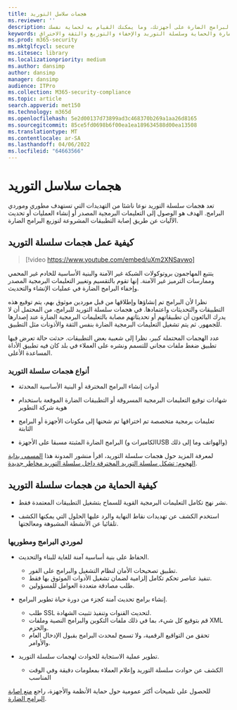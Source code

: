 ```yaml
---
title: هجمات سلاسل التوريد
ms.reviewer: ''
description: تعرف على كيفية عمل هجمات سلسلة التوريد، وتقديم البرامج الضارة على أجهزتك، وما يمكنك القيام به لحماية نفسك
keywords: الأمان والبرامج الضارة والحماية وسلسلة التوريد والإخفاء والتوزيع والثقة والاختراق
ms.prod: m365-security
ms.mktglfcycl: secure
ms.sitesec: library
ms.localizationpriority: medium
ms.author: dansimp
author: dansimp
manager: dansimp
audience: ITPro
ms.collection: M365-security-compliance
ms.topic: article
search.appverid: met150
ms.technology: m365d
ms.openlocfilehash: 5e2d00137d73899ad3c468370b269a1aa26d8165
ms.sourcegitcommit: 85ce5fd0698b6f00ea1ea189634588d00ea13508
ms.translationtype: MT
ms.contentlocale: ar-SA
ms.lasthandoff: 04/06/2022
ms.locfileid: "64663566"
---
```

# <a name="supply-chain-attacks"></a>هجمات سلاسل التوريد

تعد هجمات سلسلة التوريد نوعا ناشئا من التهديدات التي تستهدف مطوري وموردي البرامج. الهدف هو الوصول إلى التعليمات البرمجية المصدر أو إنشاء العمليات أو تحديث الآليات عن طريق إصابة التطبيقات المشروعة لتوزيع البرامج الضارة.  

## <a name="how-supply-chain-attacks-work"></a>كيفية عمل هجمات سلسلة التوريد

> [!video https://www.youtube.com/embed/uXm2XNSavwo]

يتتبع المهاجمون بروتوكولات الشبكة غير الآمنة والبنية الأساسية للخادم غير المحمي وممارسات الترميز غير الآمنة. إنها تقوم بالتقسيم وتغيير التعليمات البرمجية المصدر وإخفاء البرامج الضارة في عمليات الإنشاء والتحديث.  

نظرا لأن البرامج تم إنشاؤها وإطلاقها من قبل موردين موثوق بهم، يتم توقيع هذه التطبيقات والتحديثات واعتمادها. في هجمات سلسلة التوريد للبرامج، من المحتمل أن لا يدرك البائعون أن تطبيقاتهم أو تحديثاتهم مصابة بالتعليمات البرمجية الضارة عند إصدارها للجمهور. ثم يتم تشغيل التعليمات البرمجية الضارة بنفس الثقة والأذونات مثل التطبيق.  

عدد الهجمات المحتملة كبير، نظرا إلى شعبية بعض التطبيقات. حدثت حالة تعرض فيها تطبيق ضغط ملفات مجاني للتسمم ونشره على العملاء في بلد كان فيه تطبيق الأداة المساعدة الأعلى.

### <a name="types-of-supply-chain-attacks"></a>أنواع هجمات سلسلة التوريد

* أدوات إنشاء البرامج المخترقة أو البنية الأساسية المحدثة

* شهادات توقيع التعليمات البرمجية المسروقة أو التطبيقات الضارة الموقعة باستخدام هوية شركة التطوير

* تعليمات برمجية متخصصة تم اختراقها تم شحنها إلى مكونات الأجهزة أو البرامج الثابتة

* البرامج الضارة المثبتة مسبقا على الأجهزة (الكاميرات وUSB والهواتف وما إلى ذلك)

لمعرفة المزيد حول هجمات سلسلة التوريد، اقرأ منشور المدونة هذا [المسمى بداية الهجوم: تشكل سلسلة التوريد المخترقة داخل سلسلة التوريد مخاطر جديدة](https://cloudblogs.microsoft.com/microsoftsecure/2018/07/26/attack-inception-compromised-supply-chain-within-a-supply-chain-poses-new-risks/).

## <a name="how-to-protect-against-supply-chain-attacks"></a>كيفية الحماية من هجمات سلسلة التوريد

* نشر نهج تكامل التعليمات البرمجية القوية للسماح بتشغيل التطبيقات المعتمدة فقط.

* استخدم الكشف عن تهديدات نقاط النهاية والرد عليها الحلول التي يمكنها الكشف تلقائيا عن الأنشطة المشبوهة ومعالجتها.

### <a name="for-software-vendors-and-developers"></a>لموردي البرامج ومطوريها

* الحفاظ على بنية أساسية آمنة للغاية للبناء والتحديث.
  * تطبيق تصحيحات الأمان لنظام التشغيل والبرامج على الفور.
  * تنفيذ عناصر تحكم تكامل إلزامية لضمان تشغيل الأدوات الموثوق بها فقط.
  * طلب مصادقة متعددة العوامل للمسؤولين.

* إنشاء برامج تحديث آمنة كجزء من دورة حياة تطوير البرامج.
  * طلب SSL لتحديث القنوات وتنفيذ تثبيت الشهادة.
  * قم بتوقيع كل شيء، بما في ذلك ملفات التكوين والبرامج النصية وملفات XML والحزم.
  * تحقق من التواقيع الرقمية، ولا تسمح لمحدث البرامج بقبول الإدخال العام والأوامر.

* تطوير عملية الاستجابة للحوادث لهجمات سلسلة التوريد.
  * الكشف عن حوادث سلسلة التوريد وإعلام العملاء بمعلومات دقيقة وفي الوقت المناسب

للحصول على تلميحات أكثر عمومية حول حماية الأنظمة والأجهزة، راجع [منع إصابة البرامج الضارة](prevent-malware-infection.md).
